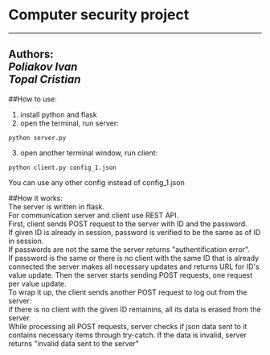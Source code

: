# Computer security project

---
Authors:<br/>
*Poliakov Ivan*<br/>
*Topal Cristian*
---

##How to use:<br/>
1) install python and flask<br/>
2) open the terminal, run server:<br/>
```console   
python server.py
```
3) open another terminal window, run client:<br/>
```console   
python client.py config_1.json
```
You can use any other config instead of config_1.json

##How it works:<br/>
The server is written in flask.<br/>
For communication server and client use REST API.<br/>
First, client sends POST request to the server with ID and the password.<br/>
If given ID is already in session, password is verified to be the same as of ID in session.<br/>
If passwords are not the same the server returns "authentification error".<br/>
If password is the same or there is no client with the same ID that is already connected
the server makes all necessary updates and returns URL for ID's value update.
Then the server starts sending POST requests, one request per value update.<br/>
To wrap it up, the client sends another POST request to log out from the server:<br/>
if there is no client with the given ID remainins, all its data is erased from the server.<br/>
While processing all POST requests, server checks if json data sent to it contains necessary items through try-catch.
If the data is invalid, server returns "invalid data sent to the server"
